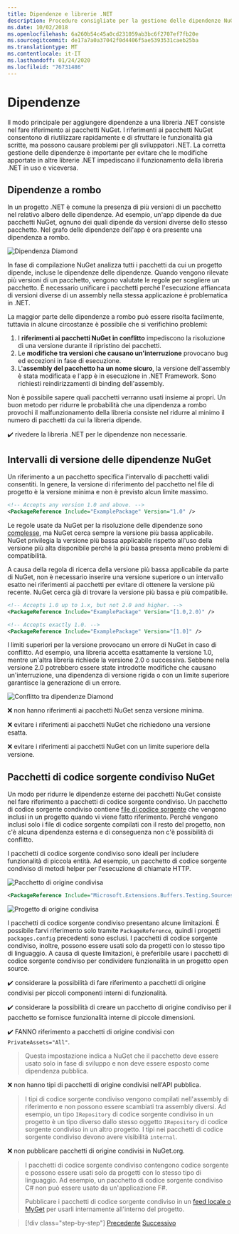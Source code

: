 ```yaml
---
title: Dipendenze e librerie .NET
description: Procedure consigliate per la gestione delle dipendenze NuGet nelle librerie .NET.
ms.date: 10/02/2018
ms.openlocfilehash: 6a260b54c45a0cd231059ab3bc6f2707ef7fb20e
ms.sourcegitcommit: de17a7a0a37042f0d4406f5ae5393531caeb25ba
ms.translationtype: MT
ms.contentlocale: it-IT
ms.lasthandoff: 01/24/2020
ms.locfileid: "76731486"
---
```

# <a name="dependencies"></a>Dipendenze

Il modo principale per aggiungere dipendenze a una libreria .NET consiste nel fare riferimento ai pacchetti NuGet. I riferimenti ai pacchetti NuGet consentono di riutilizzare rapidamente e di sfruttare le funzionalità già scritte, ma possono causare problemi per gli sviluppatori .NET. La corretta gestione delle dipendenze è importante per evitare che le modifiche apportate in altre librerie .NET impediscano il funzionamento della libreria .NET in uso e viceversa.

## <a name="diamond-dependencies"></a>Dipendenze a rombo

In un progetto .NET è comune la presenza di più versioni di un pacchetto nel relativo albero delle dipendenze. Ad esempio, un'app dipende da due pacchetti NuGet, ognuno dei quali dipende da versioni diverse dello stesso pacchetto. Nel grafo delle dipendenze dell'app è ora presente una dipendenza a rombo.

![Dipendenza Diamond](./media/dependencies/diamond-dependency.png "Dipendenza Diamond")

In fase di compilazione NuGet analizza tutti i pacchetti da cui un progetto dipende, incluse le dipendenze delle dipendenze. Quando vengono rilevate più versioni di un pacchetto, vengono valutate le regole per scegliere un pacchetto. È necessario unificare i pacchetti perché l'esecuzione affiancata di versioni diverse di un assembly nella stessa applicazione è problematica in .NET.

La maggior parte delle dipendenze a rombo può essere risolta facilmente, tuttavia in alcune circostanze è possibile che si verifichino problemi:

1. I **riferimenti ai pacchetti NuGet in conflitto** impediscono la risoluzione di una versione durante il ripristino dei pacchetti.
2. Le **modifiche tra versioni che causano un'interruzione** provocano bug ed eccezioni in fase di esecuzione.
3. L'**assembly del pacchetto ha un nome sicuro**, la versione dell'assembly è stata modificata e l'app è in esecuzione in .NET Framework. Sono richiesti reindirizzamenti di binding dell'assembly.

Non è possibile sapere quali pacchetti verranno usati insieme ai propri. Un buon metodo per ridurre le probabilità che una dipendenza a rombo provochi il malfunzionamento della libreria consiste nel ridurre al minimo il numero di pacchetti da cui la libreria dipende.

✔️ rivedere la libreria .NET per le dipendenze non necessarie.

## <a name="nuget-dependency-version-ranges"></a>Intervalli di versione delle dipendenze NuGet

Un riferimento a un pacchetto specifica l'intervallo di pacchetti validi consentiti. In genere, la versione di riferimento del pacchetto nel file di progetto è la versione minima e non è previsto alcun limite massimo.

```xml
<!-- Accepts any version 1.0 and above. -->
<PackageReference Include="ExamplePackage" Version="1.0" />
```

Le regole usate da NuGet per la risoluzione delle dipendenze sono [complesse](/nuget/consume-packages/dependency-resolution), ma NuGet cerca sempre la versione più bassa applicabile. NuGet privilegia la versione più bassa applicabile rispetto all'uso della versione più alta disponibile perché la più bassa presenta meno problemi di compatibilità.

A causa della regola di ricerca della versione più bassa applicabile da parte di NuGet, non è necessario inserire una versione superiore o un intervallo esatto nei riferimenti ai pacchetti per evitare di ottenere la versione più recente. NuGet cerca già di trovare la versione più bassa e più compatibile.

```xml
<!-- Accepts 1.0 up to 1.x, but not 2.0 and higher. -->
<PackageReference Include="ExamplePackage" Version="[1.0,2.0)" />

<!-- Accepts exactly 1.0. -->
<PackageReference Include="ExamplePackage" Version="[1.0]" />
```

I limiti superiori per la versione provocano un errore di NuGet in caso di conflitto. Ad esempio, una libreria accetta esattamente la versione 1.0, mentre un'altra libreria richiede la versione 2.0 o successiva. Sebbene nella versione 2.0 potrebbero essere state introdotte modifiche che causano un'interruzione, una dipendenza di versione rigida o con un limite superiore garantisce la generazione di un errore.

![Conflitto tra dipendenze Diamond](./media/dependencies/diamond-dependency-conflict.png "Conflitto tra dipendenze Diamond")

❌ non hanno riferimenti ai pacchetti NuGet senza versione minima.

❌ evitare i riferimenti ai pacchetti NuGet che richiedono una versione esatta.

❌ evitare i riferimenti ai pacchetti NuGet con un limite superiore della versione.

## <a name="nuget-shared-source-packages"></a>Pacchetti di codice sorgente condiviso NuGet

Un modo per ridurre le dipendenze esterne dei pacchetti NuGet consiste nel fare riferimento a pacchetti di codice sorgente condiviso. Un pacchetto di codice sorgente condiviso contiene [file di codice sorgente](/nuget/reference/nuspec#including-content-files) che vengono inclusi in un progetto quando vi viene fatto riferimento. Perché vengono inclusi solo i file di codice sorgente compilati con il resto del progetto, non c'è alcuna dipendenza esterna e di conseguenza non c'è possibilità di conflitto.

I pacchetti di codice sorgente condiviso sono ideali per includere funzionalità di piccola entità. Ad esempio, un pacchetto di codice sorgente condiviso di metodi helper per l'esecuzione di chiamate HTTP.

![Pacchetto di origine condivisa](./media/dependencies/shared-source-package.png "Pacchetto di origine condivisa")

```xml
<PackageReference Include="Microsoft.Extensions.Buffers.Testing.Sources" PrivateAssets="All" Version="1.0" />
```

![Progetto di origine condivisa](./media/dependencies/shared-source-project.png "Progetto di origine condivisa")

I pacchetti di codice sorgente condiviso presentano alcune limitazioni. È possibile farvi riferimento solo tramite `PackageReference`, quindi i progetti `packages.config` precedenti sono esclusi. I pacchetti di codice sorgente condiviso, inoltre, possono essere usati solo da progetti con lo stesso tipo di linguaggio. A causa di queste limitazioni, è preferibile usare i pacchetti di codice sorgente condiviso per condividere funzionalità in un progetto open source.

✔️ considerare la possibilità di fare riferimento a pacchetti di origine condivisi per piccoli componenti interni di funzionalità.

✔️ considerare la possibilità di creare un pacchetto di origine condiviso per il pacchetto se fornisce funzionalità interne di piccole dimensioni.

✔️ FANNO riferimento a pacchetti di origine condivisi con `PrivateAssets="All"`.

> Questa impostazione indica a NuGet che il pacchetto deve essere usato solo in fase di sviluppo e non deve essere esposto come dipendenza pubblica.

❌ non hanno tipi di pacchetti di origine condivisi nell'API pubblica.

> I tipi di codice sorgente condiviso vengono compilati nell'assembly di riferimento e non possono essere scambiati tra assembly diversi. Ad esempio, un tipo `IRepository` di codice sorgente condiviso in un progetto è un tipo diverso dallo stesso oggetto `IRepository` di codice sorgente condiviso in un altro progetto. I tipi nei pacchetti di codice sorgente condiviso devono avere visibilità `internal`.

❌ non pubblicare pacchetti di origine condivisi in NuGet.org.

> I pacchetti di codice sorgente condiviso contengono codice sorgente e possono essere usati solo da progetti con lo stesso tipo di linguaggio. Ad esempio, un pacchetto di codice sorgente condiviso C# non può essere usato da un'applicazione F#.
>
> Pubblicare i pacchetti di codice sorgente condiviso in un [feed locale o MyGet](./publish-nuget-package.md) per usarli internamente all'interno del progetto.

>[!div class="step-by-step"]
>[Precedente](nuget.md)
>[Successivo](sourcelink.md)
